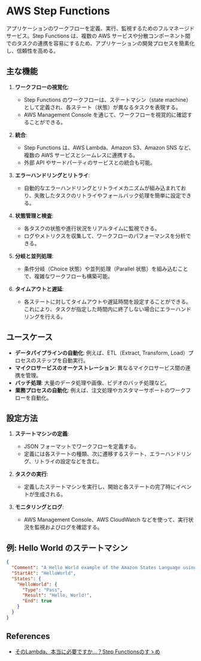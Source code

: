 # AWS Step Functions

アプリケーションのワークフローを定義、実行、監視するためのフルマネージドサービス。Step Functions は、複数の AWS サービスや分散コンポーネント間でのタスクの連携を容易にするため、アプリケーションの開発プロセスを簡素化し、信頼性を高める。

## 主な機能

1. **ワークフローの視覚化**:

   - Step Functions のワークフローは、ステートマシン（state machine）として定義され、各ステート（状態）が異なるタスクを表現する。
   - AWS Management Console を通じて、ワークフローを視覚的に確認することができる。

2. **統合**:

   - Step Functions は、AWS Lambda、Amazon S3、Amazon SNS など、複数の AWS サービスとシームレスに連携する。
   - 外部 API やサードパーティのサービスとの統合も可能。

3. **エラーハンドリングとリトライ**:

   - 自動的なエラーハンドリングとリトライメカニズムが組み込まれており、失敗したタスクのリトライやフォールバック処理を簡単に設定できる。

4. **状態管理と検査**:

   - 各タスクの状態や進行状況をリアルタイムに監視できる。
   - ログやメトリクスを収集して、ワークフローのパフォーマンスを分析できる。

5. **分岐と並列処理**:

   - 条件分岐（Choice 状態）や並列処理（Parallel 状態）を組み込むことで、複雑なワークフローも構築可能。

6. **タイムアウトと遅延**:
   - 各ステートに対してタイムアウトや遅延時間を設定することができる。これにより、タスクが指定した時間内に終了しない場合にエラーハンドリングを行える。

## ユースケース

- **データパイプラインの自動化**: 例えば、ETL（Extract, Transform, Load）プロセスのステップを自動実行。
- **マイクロサービスのオーケストレーション**: 異なるマイクロサービス間の連携を管理。
- **バッチ処理**: 大量のデータ処理や画像、ビデオのバッチ処理など。
- **業務プロセスの自動化**: 例えば、注文処理やカスタマーサポートのワークフローを自動化。

## 設定方法

1. **ステートマシンの定義**:

   - JSON フォーマットでワークフローを定義する。
   - 定義には各ステートの種類、次に遷移するステート、エラーハンドリング、リトライの設定などを含む。

2. **タスクの実行**:

   - 定義したステートマシンを実行し、開始と各ステートの完了時にイベントが生成される。

3. **モニタリングとログ**:
   - AWS Management Console、AWS CloudWatch などを使って、実行状況を監視およびログを確認する。

## 例: Hello World のステートマシン

```json
{
  "Comment": "A Hello World example of the Amazon States Language using a Pass state",
  "StartAt": "HelloWorld",
  "States": {
    "HelloWorld": {
      "Type": "Pass",
      "Result": "Hello, World!",
      "End": true
    }
  }
}
```

## References

- [そのLambda、本当に必要ですか…？Step Functionsのすゝめ](https://blog.usize-tech.com/stepfunctions-without-lambda/)
